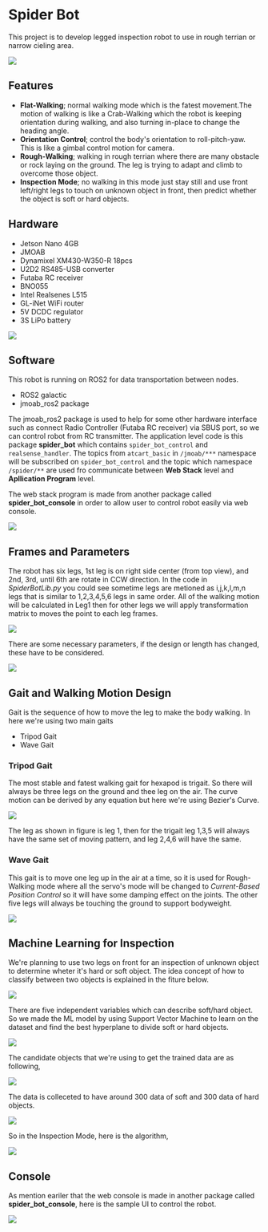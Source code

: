 # Spider Bot

This project is to develop legged inspection robot to use in rough terrian or narrow cieling area.

![](images/spider_bot.jpeg) 

## Features

- **Flat-Walking**; normal walking mode which is the fatest movement.The motion of walking is like a Crab-Walking which the robot is keeping orientation during walking, and also turning in-place to change the heading angle.
- **Orientation Control**; control the body's orientation to roll-pitch-yaw. This is like a gimbal control motion for camera.
- **Rough-Walking**; walking in rough terrian where there are many obstacle or rock laying on the ground. The leg is trying to adapt and climb to overcome those object.
- **Inspection Mode**; no walking in this mode just stay still and use front left/right legs to touch on unknown object in front, then predict whether the object is soft or hard objects.

## Hardware

- Jetson Nano 4GB
- JMOAB
- Dynamixel XM430-W350-R 18pcs
- U2D2 RS485-USB converter
- Futaba RC receiver
- BNO055
- Intel Realsenes L515
- GL-iNet WiFi router
- 5V DCDC regulator
- 3S LiPo battery

![](images/hardware.png) 

## Software

This robot is running on ROS2 for data transportation between nodes.

- ROS2 galactic
- jmoab_ros2 package

The jmoab_ros2 package is used to help for some other hardware interface such as connect Radio Controller (Futaba RC receiver) via SBUS port, so we can control robot from RC transmitter. The application level code is this package **spider_bot** which contains `spider_bot_control` and `realsense_handler`. The topics from `atcart_basic` in `/jmoab/***` namespace will be subscribed on `spider_bot_control` and the topic which namespace `/spider/**` are used fro communicate between **Web Stack** level and **Apllication Program** level. 

The web stack program is made from another package called **spider_bot_console** in order to allow user to control robot easily via web console.

![](images/software.png) 

## Frames and Parameters

The robot has six legs, 1st leg is on right side center (from top view), and 2nd, 3rd, until 6th are rotate in CCW direction. In the code in *SpiderBotLib.py* you could see sometime legs are metioned as i,j,k,l,m,n legs that is similar to 1,2,3,4,5,6 legs in same order. All of the walking motion will be calculated in Leg1 then for other legs we will apply transformation matrix to moves the point to each leg frames.

![](images/body_leg_frames.png) 

There are some necessary parameters, if the design or length has changed, these have to be considered.

![](images/parameters.png) 

## Gait and Walking Motion Design

Gait is the sequence of how to move the leg to make the body walking. In here we're using two main gaits

- Tripod Gait
- Wave Gait

### Tripod Gait

The most stable and fatest walking gait for hexapod is trigait. So there will always be three legs on the ground and thee leg on the air. The curve motion can be derived by any equation but here we're using Bezier's Curve.

![](images/trigait.png) 

The leg as shown in figure is leg 1, then for the trigait leg 1,3,5 will always have the same set of moving pattern, and leg 2,4,6 will have the same. 

### Wave Gait

This gait is to move one leg up in the air at a time, so it is used for Rough-Walking mode where all the servo's mode will be changed to *Current-Based Position Control* so it will have some damping effect on the joints. The other five legs will always be touching the ground to support bodyweight.

![](images/wavegait.png) 

## Machine Learning for Inspection

We're planning to use two legs on front for an inspection of unknown object to determine wheter it's hard or soft object. The idea concept of how to classify between two objects is explained in the fiture below.

![](images/object_classify_idea.png) 

There are five independent variables which can describe soft/hard object. So we made the ML model by using Support Vector Machine to learn on the dataset and find the best hyperplane to divide soft or hard objects.

![](images/svm.png)

The candidate objects that we're using to get the trained data are as following,

![](images/object_candidates.png)

The data is colleceted to have around 300 data of soft and 300 data of hard objects.

![](images/data_insight.png)

So in the Inspection Mode, here is the algorithm,

![](images/inspection_algorithm.png)

## Console

As mention eariler that the web console is made in another package called **spider_bot_console**, here is the sample UI to control the robot.

![](images/gather_soft_obj_data.png)

